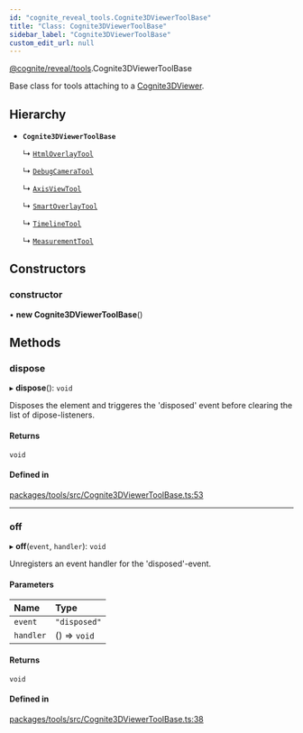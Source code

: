```yaml
---
id: "cognite_reveal_tools.Cognite3DViewerToolBase"
title: "Class: Cognite3DViewerToolBase"
sidebar_label: "Cognite3DViewerToolBase"
custom_edit_url: null
---
```


[@cognite/reveal/tools](../modules/cognite_reveal_tools.md).Cognite3DViewerToolBase

Base class for tools attaching to a [Cognite3DViewer](cognite_reveal.Cognite3DViewer.md).

## Hierarchy

- **`Cognite3DViewerToolBase`**

  ↳ [`HtmlOverlayTool`](cognite_reveal_tools.HtmlOverlayTool.md)

  ↳ [`DebugCameraTool`](cognite_reveal_tools.DebugCameraTool.md)

  ↳ [`AxisViewTool`](cognite_reveal_tools.AxisViewTool.md)

  ↳ [`SmartOverlayTool`](cognite_reveal_tools.SmartOverlayTool.md)

  ↳ [`TimelineTool`](cognite_reveal_tools.TimelineTool.md)

  ↳ [`MeasurementTool`](cognite_reveal_tools.MeasurementTool.md)

## Constructors

### constructor

• **new Cognite3DViewerToolBase**()

## Methods

### dispose

▸ **dispose**(): `void`

Disposes the element and triggeres the 'disposed' event before clearing the list
of dipose-listeners.

#### Returns

`void`

#### Defined in

[packages/tools/src/Cognite3DViewerToolBase.ts:53](https://github.com/cognitedata/reveal/blob/e9e26d38/viewer/packages/tools/src/Cognite3DViewerToolBase.ts#L53)

___

### off

▸ **off**(`event`, `handler`): `void`

Unregisters an event handler for the 'disposed'-event.

#### Parameters

| Name | Type |
| :------ | :------ |
| `event` | ``"disposed"`` |
| `handler` | () => `void` |

#### Returns

`void`

#### Defined in

[packages/tools/src/Cognite3DViewerToolBase.ts:38](https://github.com/cognitedata/reveal/blob/e9e26d38/viewer/packages/tools/src/Cognite3DViewerToolBase.ts#L38)
